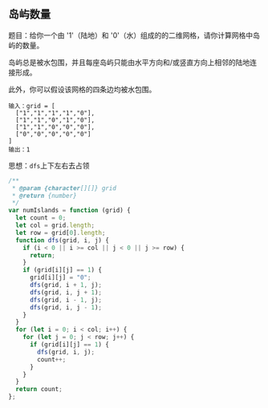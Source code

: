 ## 岛屿数量

题目：给你一个由 '1'（陆地）和 '0'（水）组成的的二维网格，请你计算网格中岛屿的数量。

岛屿总是被水包围，并且每座岛屿只能由水平方向和/或竖直方向上相邻的陆地连接形成。

此外，你可以假设该网格的四条边均被水包围。

```
输入：grid = [
  ["1","1","1","1","0"],
  ["1","1","0","1","0"],
  ["1","1","0","0","0"],
  ["0","0","0","0","0"]
]
输出：1
```

思想：`dfs`上下左右去占领

```js
/**
 * @param {character[][]} grid
 * @return {number}
 */
var numIslands = function (grid) {
  let count = 0;
  let col = grid.length;
  let row = grid[0].length;
  function dfs(grid, i, j) {
    if (i < 0 || i >= col || j < 0 || j >= row) {
      return;
    }
    if (grid[i][j] == 1) {
      grid[i][j] = "0";
      dfs(grid, i + 1, j);
      dfs(grid, i, j + 1);
      dfs(grid, i - 1, j);
      dfs(grid, i, j - 1);
    }
  }
  for (let i = 0; i < col; i++) {
    for (let j = 0; j < row; j++) {
      if (grid[i][j] == 1) {
        dfs(grid, i, j);
        count++;
      }
    }
  }
  return count;
};
```
